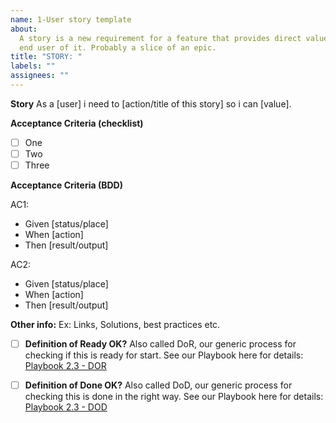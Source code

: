 ```yaml
---
name: 1-User story template
about:
  A story is a new requirement for a feature that provides direct value to the
  end user of it. Probably a slice of an epic.
title: "STORY: "
labels: ""
assignees: ""
---
```


**Story**
As a [user] i need to [action/title of this story] so i can [value].

**Acceptance Criteria (checklist)**

- [ ] One
- [ ] Two
- [ ] Three

**Acceptance Criteria (BDD)**

AC1:

- Given [status/place]
- When [action]
- Then [result/output]

AC2:

- Given [status/place]
- When [action]
- Then [result/output]

**Other info:**
Ex: Links, Solutions, best practices etc.

- [ ] **Definition of Ready OK?**
      Also called DoR, our generic process for checking if this is ready for start. See our Playbook here for details: [Playbook 2.3 - DOR ](https://docs.google.com/document/d/1nbKJWM_FspoZzlSmbCFTnHwqOSiT1lfsvzozmtopduY/edit?tab=t.0#heading=h.3rdcrjn)

- [ ] **Definition of Done OK?**
      Also called DoD, our generic process for checking this is done in the right way. See our Playbook here for details: [Playbook 2.3 - DOD](https://docs.google.com/document/d/1nbKJWM_FspoZzlSmbCFTnHwqOSiT1lfsvzozmtopduY/edit?tab=t.0#heading=h.23ckvvd)
